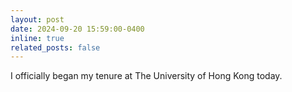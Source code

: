 ```yaml
---
layout: post
date: 2024-09-20 15:59:00-0400
inline: true
related_posts: false
---
```


I officially began my tenure at The University of Hong Kong today.
